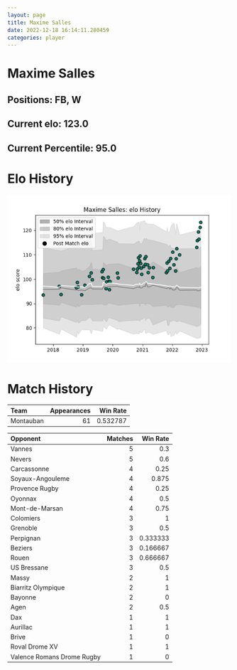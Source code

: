 ```yaml
---  
layout: page  
title: Maxime Salles  
date: 2022-12-18 16:14:11.280459  
categories: player  
---
```

# Maxime Salles

## Positions: FB, W

## Current elo: 123.0

## Current Percentile: 95.0

# Elo History


![elo history](history_MaximeSalles.png)
# Match History


| Team      |   Appearances |   Win Rate |
|:----------|--------------:|-----------:|
| Montauban |            61 |   0.532787 |

| Opponent                   |   Matches |   Win Rate |
|:---------------------------|----------:|-----------:|
| Vannes                     |         5 |   0.3      |
| Nevers                     |         5 |   0.6      |
| Carcassonne                |         4 |   0.25     |
| Soyaux-Angouleme           |         4 |   0.875    |
| Provence Rugby             |         4 |   0.25     |
| Oyonnax                    |         4 |   0.5      |
| Mont-de-Marsan             |         4 |   0.75     |
| Colomiers                  |         3 |   1        |
| Grenoble                   |         3 |   0.5      |
| Perpignan                  |         3 |   0.333333 |
| Beziers                    |         3 |   0.166667 |
| Rouen                      |         3 |   0.666667 |
| US Bressane                |         3 |   0.5      |
| Massy                      |         2 |   1        |
| Biarritz Olympique         |         2 |   1        |
| Bayonne                    |         2 |   0        |
| Agen                       |         2 |   0.5      |
| Dax                        |         1 |   1        |
| Aurillac                   |         1 |   1        |
| Brive                      |         1 |   0        |
| Roval Drome XV             |         1 |   1        |
| Valence Romans Drome Rugby |         1 |   0        |